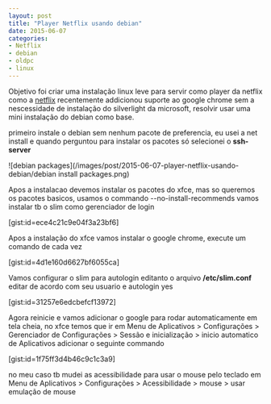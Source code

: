 ```yaml
---
layout: post
title: "Player Netflix usando debian"
date: 2015-06-07
categories:
- Netflix
- debian
- oldpc
- linux
---
```


  Objetivo foi criar uma instalação linux leve para servir como player da netflix
como a [netflix](https://www.netflix.com) recentemente addicionou suporte ao google chrome
sem a nescessidade de instalação do silverlight da microsoft, resolvir usar uma
mini instalação do debian como base.

primeiro instale o debian sem nenhum pacote de preferencia, eu usei a net install e quando perguntou para instalar os pacotes só selecionei o **ssh-server**

![debian packages](/images/post/2015-06-07-player-netflix-usando-debian/debian install packages.png)


  Apos a instalacao devemos instalar os pacotes do xfce, mas so queremos os pacotes basicos, usamos o commando --no-install-recommends
vamos instalar tb o slim como gerenciador de login

[gist:id=ece4c21c9e04f3a23bf6]


  Apos a instalação do xfce vamos instalar o google chrome, execute um comando de cada vez

[gist:id=4d1e160d6627bf6055ca]


  Vamos configurar o slim para autologin editanto o arquivo **/etc/slim.conf** editar de acordo com seu usuario e autologin yes

[gist:id=31257e6edcbefcf13972]


  Agora reinicie e vamos adicionar o google para rodar automaticamente em tela cheia, no xfce temos que ir em Menu de Aplicativos > Configurações > Gerenciador de Configurações > Sessão e inicialização > inicio automatico de Aplicativos
adicionar o seguinte commando

[gist:id=1f75ff3d4b46c9c1c3a9]

no meu caso tb mudei as acessibilidade para usar o mouse pelo teclado em Menu de Aplicativos > Configurações > Acessibilidade > mouse > usar emulação de mouse


[](http://auriza.site40.net/notes/debian/xfce-minimal-installation/)
[](http://www.tecmint.com/install-google-chrome-in-debian-ubuntu-linux-mint/)
[](http://forum.xfce.org/viewtopic.php?id=7864)
[](http://www.linuxquestions.org/questions/debian-26/squeeze-slim-how-to-autologin-852573/)
[](http://www.techiecorner.com/1941/how-to-auto-start-chrome-in-full-screen-mode-f11-everytime/)
[](http://askubuntu.com/questions/234663/what-command-should-i-type-to-run-chrome-from-the-terminal)
[](http://docs.xfce.org/xfce/xfce4-settings/accessibility)
